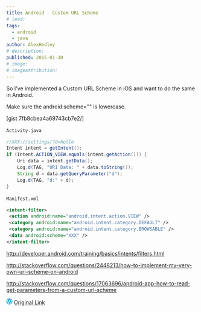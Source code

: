 ```yaml
---
title: Android - Custom URL Scheme
# lead:
tags:
  - android
  - java
author: AlexHedley
# description:
published: 2015-01-30
# image:
# imageattribution:
---
```


So I've implemented a Custom URL Scheme in iOS and want to do the same in Android.

Make sure the android:scheme="" is lowercase.

[gist 7fb8cbea4a69743cb7e2/]

<?# Gist 7fb8cbea4a69743cb7e2 /?>

`Activity.java`

```java
//XXX://settings/?d=hello
Intent intent = getIntent();
if (Intent.ACTION_VIEW.equals(intent.getAction())) {
    Uri data = intent.getData();
    Log.d(TAG, "URI Data: " + data.toString());
    String d = data.getQueryParameter("d");
    Log.d(TAG, "d:" + d);
}
```

`Manifest.xml`

```xml
<intent-filter>
 <action android:name="android.intent.action.VIEW" />
 <category android:name="android.intent.category.DEFAULT" />
 <category android:name="android.intent.category.BROWSABLE" />
 <data android:scheme="XXX" />
</intent-filter>
```

http://developer.android.com/training/basics/intents/filters.html

http://stackoverflow.com/questions/2448213/how-to-implement-my-very-own-uri-scheme-on-android

http://stackoverflow.com/questions/17063696/android-app-how-to-read-get-parameters-from-a-custom-url-scheme

![Wordpress](../images/wordpress.png "Wordpress") [Original Link](https://alexhedley.wordpress.com/2015/01/30/android-custom-url-scheme/)

